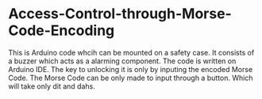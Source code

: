 # Access-Control-through-Morse-Code-Encoding

This is Arduino code whcih can be mounted on a safety case. It consists of a buzzer which acts as a alarming component. The code is written on Arduino IDE. The key to unlocking it is only by inputing the encoded Morse Code. The Morse Code can be only made to input through a button. Which will take only dit and dahs.
